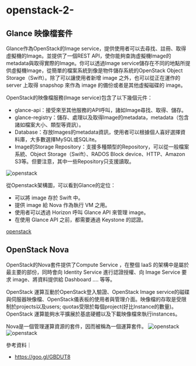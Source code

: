 # openstack-2-

## Glance 映像檔套件
Glance作為OpenStack的Image service，提供使用者可以去尋找、註冊、取得虛擬機的Image。並提供了一個REST API，使你能夠查詢虛擬機Image的metadata與取得實際的Image。你可以透過Image service儲存在不同的地點所提供虛擬機Image，從簡單的檔案系統到像是物件儲存系統的OpenStack Object Storage（Swift）。除了可以讓使用者新增 image 之外，也可以從正在運作的 server 上取得 snapshop 來作為 image 的備份或者是其他虛擬磁碟的 image。

OpenStack的映像檔服務(Image service)包含了以下幾個元件：
- glance-api：接受來至其他服務的API呼叫，諸如Image尋找、取得、儲存。
- glance-registry：儲存、處理以及取得Image的metadata，metadata（包含諸如檔案大小、類型等資訊）。
- Database：存放Images的metadata資訊，使用者可以根據個人喜好選擇資料庫，大多數選擇MySQL或SQLite。
- Image的Storage Repository：支援多種類型的Repository，可以從一般檔案系統、Object Storage（Swift）、RADOS Block device、HTTP、Amazon S3等。但要注意，其中一些Repository只支援讀取。

![openstack](https://kairen.gitbooks.io/openstack-liberty/content/conceptions/glance/images/openstack_kilo_conceptual_arch.png)

從Openstack架構圖，可以看到Glance的定位：
- 可以將 image 存於 Swift 中。
- 提供 image 給 Nova 作為執行 VM 之用。
- 使用者可以透過 Horizon 呼叫 Glance API 來管理 image。
- 在使用 Glance API 之前，都需要通過 Keystone 的認證。

[openstack](https://kairen.gitbooks.io/openstack-liberty/content/conceptions/glance/images/glance_architecture.png)

## OpenStack Nova
OpenStack的Nova套件提供了Compute Service ，在整個 IaaS 的架構中是屬於最主要的部份，同時會向 Identity Service 進行認證授權、向 Image Service 要求 image、將資料提供給 Dashboard …. 等等。

OpenStack 運算互動於OpenStack登入驗證、OpenStack Image service的磁碟與伺服器映像檔、OpenStack儀表板的使用者與管理介面。映像檔的存取是受限制於projects以及users; quotas受限於每個project(好比Instance的數量)。OpenStack 運算能夠水平擴展於基底硬體以及下載映像檔來執行instances。

Nova是一個管理運算資源的套件，因而被稱為一個運算套件。
![openstack](https://kairen.gitbooks.io/openstack-liberty/content/conceptions/nova/images/nova_architecture.svg)
![openstack](https://kairen.gitbooks.io/openstack-liberty/content/conceptions/nova/images/nova_architecture.svg)

參考資料｜
- https://goo.gl/GBDUT8
